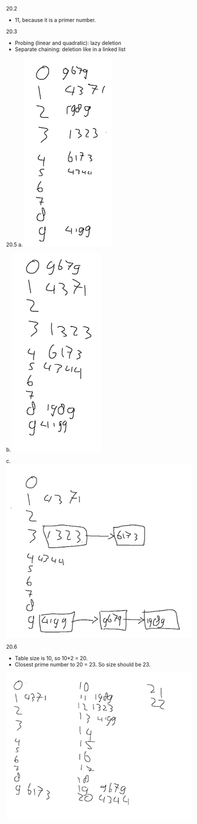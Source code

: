 20.2 
- 11, because it is a primer number.

20.3
- Probing (linear and quadratic): lazy deletion 
- Separate chaining: deletion like in a linked list

20.5
a. ![img.png](img.png)

b. ![img_1.png](img_1.png)

c. ![img_2.png](img_2.png)

20.6
- Table size is 10, so 10*2 = 20.
- Closest prime number to 20 = 23. So size should be 23.

![img_3.png](img_3.png)